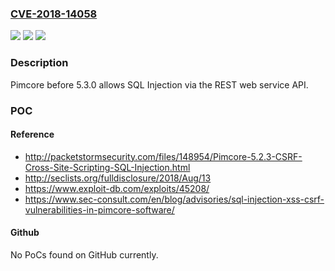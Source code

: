 ### [CVE-2018-14058](https://cve.mitre.org/cgi-bin/cvename.cgi?name=CVE-2018-14058)
![](https://img.shields.io/static/v1?label=Product&message=n%2Fa&color=blue)
![](https://img.shields.io/static/v1?label=Version&message=n%2Fa&color=blue)
![](https://img.shields.io/static/v1?label=Vulnerability&message=n%2Fa&color=brighgreen)

### Description

Pimcore before 5.3.0 allows SQL Injection via the REST web service API.

### POC

#### Reference
- http://packetstormsecurity.com/files/148954/Pimcore-5.2.3-CSRF-Cross-Site-Scripting-SQL-Injection.html
- http://seclists.org/fulldisclosure/2018/Aug/13
- https://www.exploit-db.com/exploits/45208/
- https://www.sec-consult.com/en/blog/advisories/sql-injection-xss-csrf-vulnerabilities-in-pimcore-software/

#### Github
No PoCs found on GitHub currently.

